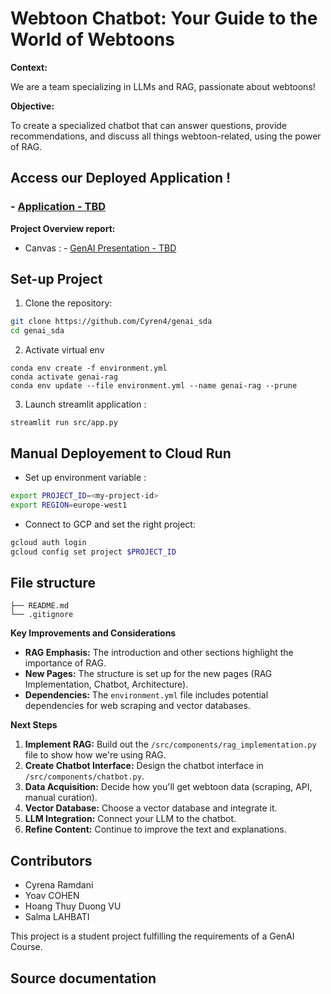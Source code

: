 # Webtoon Chatbot: Your Guide to the World of Webtoons

**Context:**

We are a team specializing in LLMs and RAG, passionate about webtoons!

**Objective:**

To create a specialized chatbot that can answer questions, provide recommendations, and discuss all things webtoon-related, using the power of RAG.


## **Access our Deployed Application !** 

###  - [Application - TBD]() 

**Project Overview report:**
- Canvas : - [GenAI Presentation - TBD]() 

## Set-up Project 

1.  Clone the repository:

```bash
git clone https://github.com/Cyren4/genai_sda
cd genai_sda
```

2.  Activate virtual env
```shell
conda env create -f environment.yml
conda activate genai-rag
conda env update --file environment.yml --name genai-rag --prune 

```

3.  Launch streamlit application : 
```
streamlit run src/app.py
```


## Manual Deployement to Cloud Run 

- Set up environment variable : 
```bash
export PROJECT_ID=<my-project-id>
export REGION=europe-west1
```

- Connect to GCP and set the right project:
```bash
gcloud auth login
gcloud config set project $PROJECT_ID

```

## File structure 
```
├── README.md
└── .gitignore
```



**Key Improvements and Considerations**

*   **RAG Emphasis:** The introduction and other sections highlight the importance of RAG.
*   **New Pages:** The structure is set up for the new pages (RAG Implementation, Chatbot, Architecture).
*   **Dependencies:** The `environment.yml` file includes potential dependencies for web scraping and vector databases.

**Next Steps**

1.  **Implement RAG:** Build out the `/src/components/rag_implementation.py` file to show how we're using RAG.
2.  **Create Chatbot Interface:** Design the chatbot interface in `/src/components/chatbot.py`.
3.  **Data Acquisition:** Decide how you'll get webtoon data (scraping, API, manual curation).
4.  **Vector Database:** Choose a vector database and integrate it.
5.  **LLM Integration:** Connect your LLM to the chatbot.
6.  **Refine Content:** Continue to improve the text and explanations.



## Contributors 
- Cyrena Ramdani
- Yoav COHEN
- Hoang Thuy Duong VU
- Salma LAHBATI



This project is a student project fulfilling the requirements of a GenAI Course.


## Source documentation
